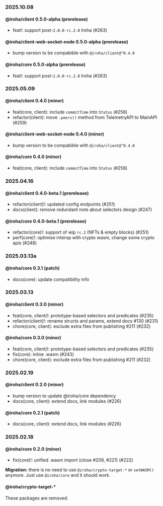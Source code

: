 ### 2025.10.08

#### @iroha/client 0.5.0-alpha (prerelease)

- feat!: support post-`2.0.0-rc.2.0` Iroha (#263)

#### @iroha/client-web-socket-node 0.5.0-alpha (prerelease)

- bump version to be compabible with `@iroha/client@^0.4.0`

#### @iroha/core 0.5.0-alpha (prerelease)

- feat!: support post-`2.0.0-rc.2.0` Iroha (#263)

### 2025.05.09

#### @iroha/client 0.4.0 (minor)

- feat(core, client): include `commitTime` into `Status` (#258)
- refactor(client): move `.peers()` method from TelemetryAPI to MainAPI (#259)

#### @iroha/client-web-socket-node 0.4.0 (minor)

- bump version to be compabible with `@iroha/client@^0.4.0`

#### @iroha/core 0.4.0 (minor)

- feat(core, client): include `commitTime` into `Status` (#258)

### 2025.04.16

#### @iroha/client 0.4.0-beta.1 (prerelease)

- refactor(client)!: updated config endpoints (#251)
- docs(client): remove redundant note about selectors design (#247)

#### @iroha/core 0.4.0-beta.1 (prerelease)

- refactor(core)!: support of wip `rc.2` (NFTs & empty blocks) (#251)
- perf(core)!: optimise interop with crypto wasm, change some crypto apis (#248)

### 2025.03.13a

#### @iroha/core 0.3.1 (patch)

- docs(core): update compatibility info

### 2025.03.13

#### @iroha/client 0.3.0 (minor)

- feat(core, client)!: prototype-based selectors and predicates (#235)
- refactor(client)!: rename structs and params, extend docs #130 (#231)
- chore(core, client): exclude extra files from publishing #211 (#232)

#### @iroha/core 0.3.0 (minor)

- feat(core, client)!: prototype-based selectors and predicates (#235)
- fix(core): inline .wasm (#243)
- chore(core, client): exclude extra files from publishing #211 (#232)

### 2025.02.19

#### @iroha/client 0.2.0 (minor)

- bump version to update @iroha/core dependency
- docs(core, client): extend docs, link modules (#226)

#### @iroha/core 0.2.1 (patch)

- docs(core, client): extend docs, link modules (#226)

### 2025.02.18

#### @iroha/core 0.2.0 (minor)

- fix(core)!: unified .wasm import (close #209, #221) (#222)

**Migration:** there is no need to use `@iroha/crypto-target-*` or `setWASM()` anymore. Just use `@iroha/core` and it
should work.

#### @iroha/crypto-target-*

These packages are removed.
